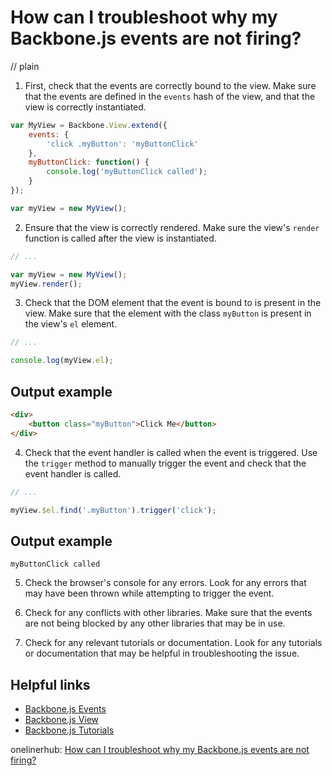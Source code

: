 # How can I troubleshoot why my Backbone.js events are not firing?
// plain

1. First, check that the events are correctly bound to the view. Make sure that the events are defined in the `events` hash of the view, and that the view is correctly instantiated.

```javascript
var MyView = Backbone.View.extend({
    events: {
        'click .myButton': 'myButtonClick'
    },
    myButtonClick: function() {
        console.log('myButtonClick called');
    }
});

var myView = new MyView();
```

2. Ensure that the view is correctly rendered. Make sure the view's `render` function is called after the view is instantiated.

```javascript
// ...

var myView = new MyView();
myView.render();
```

3. Check that the DOM element that the event is bound to is present in the view. Make sure that the element with the class `myButton` is present in the view's `el` element.

```javascript
// ...

console.log(myView.el);
```

## Output example

```html
<div>
    <button class="myButton">Click Me</button>
</div>
```

4. Check that the event handler is called when the event is triggered. Use the `trigger` method to manually trigger the event and check that the event handler is called.

```javascript
// ...

myView.$el.find('.myButton').trigger('click');
```

## Output example

```
myButtonClick called
```

5. Check the browser's console for any errors. Look for any errors that may have been thrown while attempting to trigger the event.

6. Check for any conflicts with other libraries. Make sure that the events are not being blocked by any other libraries that may be in use.

7. Check for any relevant tutorials or documentation. Look for any tutorials or documentation that may be helpful in troubleshooting the issue.

## Helpful links
- [Backbone.js Events](http://backbonejs.org/#Events)
- [Backbone.js View](http://backbonejs.org/#View)
- [Backbone.js Tutorials](https://backbonetutorials.com/)

onelinerhub: [How can I troubleshoot why my Backbone.js events are not firing?](https://onelinerhub.com/backbone.js/how-can-i-troubleshoot-why-my-backbone-js-events-are-not-firing)